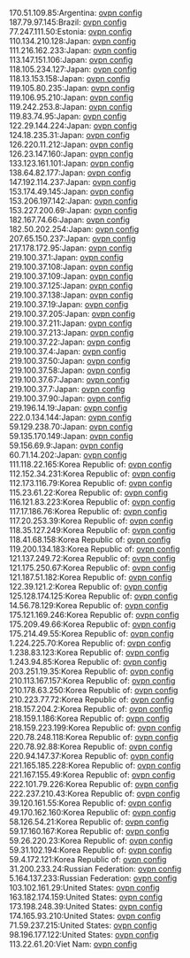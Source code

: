170.51.109.85:Argentina: [ovpn config](vpn/170_51_109_85.ovpn)  
187.79.97.145:Brazil: [ovpn config](vpn/187_79_97_145.ovpn)  
77.247.111.50:Estonia: [ovpn config](vpn/77_247_111_50.ovpn)  
110.134.210.128:Japan: [ovpn config](vpn/110_134_210_128.ovpn)  
111.216.162.233:Japan: [ovpn config](vpn/111_216_162_233.ovpn)  
113.147.151.106:Japan: [ovpn config](vpn/113_147_151_106.ovpn)  
118.105.234.127:Japan: [ovpn config](vpn/118_105_234_127.ovpn)  
118.13.153.158:Japan: [ovpn config](vpn/118_13_153_158.ovpn)  
119.105.80.235:Japan: [ovpn config](vpn/119_105_80_235.ovpn)  
119.106.95.210:Japan: [ovpn config](vpn/119_106_95_210.ovpn)  
119.242.253.8:Japan: [ovpn config](vpn/119_242_253_8.ovpn)  
119.83.74.95:Japan: [ovpn config](vpn/119_83_74_95.ovpn)  
122.29.144.224:Japan: [ovpn config](vpn/122_29_144_224.ovpn)  
124.18.235.31:Japan: [ovpn config](vpn/124_18_235_31.ovpn)  
126.220.11.212:Japan: [ovpn config](vpn/126_220_11_212.ovpn)  
126.23.147.160:Japan: [ovpn config](vpn/126_23_147_160.ovpn)  
133.123.161.101:Japan: [ovpn config](vpn/133_123_161_101.ovpn)  
138.64.82.177:Japan: [ovpn config](vpn/138_64_82_177.ovpn)  
147.192.114.237:Japan: [ovpn config](vpn/147_192_114_237.ovpn)  
153.174.49.145:Japan: [ovpn config](vpn/153_174_49_145.ovpn)  
153.206.197.142:Japan: [ovpn config](vpn/153_206_197_142.ovpn)  
153.227.200.69:Japan: [ovpn config](vpn/153_227_200_69.ovpn)  
182.167.74.66:Japan: [ovpn config](vpn/182_167_74_66.ovpn)  
182.50.202.254:Japan: [ovpn config](vpn/182_50_202_254.ovpn)  
207.65.150.237:Japan: [ovpn config](vpn/207_65_150_237.ovpn)  
217.178.172.95:Japan: [ovpn config](vpn/217_178_172_95.ovpn)  
219.100.37.1:Japan: [ovpn config](vpn/219_100_37_1.ovpn)  
219.100.37.108:Japan: [ovpn config](vpn/219_100_37_108.ovpn)  
219.100.37.109:Japan: [ovpn config](vpn/219_100_37_109.ovpn)  
219.100.37.125:Japan: [ovpn config](vpn/219_100_37_125.ovpn)  
219.100.37.138:Japan: [ovpn config](vpn/219_100_37_138.ovpn)  
219.100.37.19:Japan: [ovpn config](vpn/219_100_37_19.ovpn)  
219.100.37.205:Japan: [ovpn config](vpn/219_100_37_205.ovpn)  
219.100.37.211:Japan: [ovpn config](vpn/219_100_37_211.ovpn)  
219.100.37.213:Japan: [ovpn config](vpn/219_100_37_213.ovpn)  
219.100.37.22:Japan: [ovpn config](vpn/219_100_37_22.ovpn)  
219.100.37.4:Japan: [ovpn config](vpn/219_100_37_4.ovpn)  
219.100.37.50:Japan: [ovpn config](vpn/219_100_37_50.ovpn)  
219.100.37.58:Japan: [ovpn config](vpn/219_100_37_58.ovpn)  
219.100.37.67:Japan: [ovpn config](vpn/219_100_37_67.ovpn)  
219.100.37.7:Japan: [ovpn config](vpn/219_100_37_7.ovpn)  
219.100.37.90:Japan: [ovpn config](vpn/219_100_37_90.ovpn)  
219.196.14.19:Japan: [ovpn config](vpn/219_196_14_19.ovpn)  
222.0.134.144:Japan: [ovpn config](vpn/222_0_134_144.ovpn)  
59.129.238.70:Japan: [ovpn config](vpn/59_129_238_70.ovpn)  
59.135.170.149:Japan: [ovpn config](vpn/59_135_170_149.ovpn)  
59.156.69.9:Japan: [ovpn config](vpn/59_156_69_9.ovpn)  
60.71.14.202:Japan: [ovpn config](vpn/60_71_14_202.ovpn)  
111.118.22.165:Korea Republic of: [ovpn config](vpn/111_118_22_165.ovpn)  
112.152.34.231:Korea Republic of: [ovpn config](vpn/112_152_34_231.ovpn)  
112.173.116.79:Korea Republic of: [ovpn config](vpn/112_173_116_79.ovpn)  
115.23.61.22:Korea Republic of: [ovpn config](vpn/115_23_61_22.ovpn)  
116.121.83.223:Korea Republic of: [ovpn config](vpn/116_121_83_223.ovpn)  
117.17.186.76:Korea Republic of: [ovpn config](vpn/117_17_186_76.ovpn)  
117.20.253.39:Korea Republic of: [ovpn config](vpn/117_20_253_39.ovpn)  
118.35.127.249:Korea Republic of: [ovpn config](vpn/118_35_127_249.ovpn)  
118.41.68.158:Korea Republic of: [ovpn config](vpn/118_41_68_158.ovpn)  
119.200.134.183:Korea Republic of: [ovpn config](vpn/119_200_134_183.ovpn)  
121.137.249.72:Korea Republic of: [ovpn config](vpn/121_137_249_72.ovpn)  
121.175.250.67:Korea Republic of: [ovpn config](vpn/121_175_250_67.ovpn)  
121.187.51.182:Korea Republic of: [ovpn config](vpn/121_187_51_182.ovpn)  
122.39.121.2:Korea Republic of: [ovpn config](vpn/122_39_121_2.ovpn)  
125.128.174.125:Korea Republic of: [ovpn config](vpn/125_128_174_125.ovpn)  
14.56.78.129:Korea Republic of: [ovpn config](vpn/14_56_78_129.ovpn)  
175.121.169.246:Korea Republic of: [ovpn config](vpn/175_121_169_246.ovpn)  
175.209.49.66:Korea Republic of: [ovpn config](vpn/175_209_49_66.ovpn)  
175.214.49.55:Korea Republic of: [ovpn config](vpn/175_214_49_55.ovpn)  
1.224.225.70:Korea Republic of: [ovpn config](vpn/1_224_225_70.ovpn)  
1.238.83.123:Korea Republic of: [ovpn config](vpn/1_238_83_123.ovpn)  
1.243.94.85:Korea Republic of: [ovpn config](vpn/1_243_94_85.ovpn)  
203.251.19.35:Korea Republic of: [ovpn config](vpn/203_251_19_35.ovpn)  
210.113.167.157:Korea Republic of: [ovpn config](vpn/210_113_167_157.ovpn)  
210.178.63.250:Korea Republic of: [ovpn config](vpn/210_178_63_250.ovpn)  
210.223.77.72:Korea Republic of: [ovpn config](vpn/210_223_77_72.ovpn)  
218.157.204.2:Korea Republic of: [ovpn config](vpn/218_157_204_2.ovpn)  
218.159.1.186:Korea Republic of: [ovpn config](vpn/218_159_1_186.ovpn)  
218.159.223.199:Korea Republic of: [ovpn config](vpn/218_159_223_199.ovpn)  
220.78.248.118:Korea Republic of: [ovpn config](vpn/220_78_248_118.ovpn)  
220.78.92.88:Korea Republic of: [ovpn config](vpn/220_78_92_88.ovpn)  
220.94.147.37:Korea Republic of: [ovpn config](vpn/220_94_147_37.ovpn)  
221.165.185.228:Korea Republic of: [ovpn config](vpn/221_165_185_228.ovpn)  
221.167.155.49:Korea Republic of: [ovpn config](vpn/221_167_155_49.ovpn)  
222.101.79.226:Korea Republic of: [ovpn config](vpn/222_101_79_226.ovpn)  
222.237.210.43:Korea Republic of: [ovpn config](vpn/222_237_210_43.ovpn)  
39.120.161.55:Korea Republic of: [ovpn config](vpn/39_120_161_55.ovpn)  
49.170.162.160:Korea Republic of: [ovpn config](vpn/49_170_162_160.ovpn)  
58.126.54.21:Korea Republic of: [ovpn config](vpn/58_126_54_21.ovpn)  
59.17.160.167:Korea Republic of: [ovpn config](vpn/59_17_160_167.ovpn)  
59.26.220.23:Korea Republic of: [ovpn config](vpn/59_26_220_23.ovpn)  
59.31.102.194:Korea Republic of: [ovpn config](vpn/59_31_102_194.ovpn)  
59.4.172.121:Korea Republic of: [ovpn config](vpn/59_4_172_121.ovpn)  
31.200.233.24:Russian Federation: [ovpn config](vpn/31_200_233_24.ovpn)  
5.164.137.233:Russian Federation: [ovpn config](vpn/5_164_137_233.ovpn)  
103.102.161.29:United States: [ovpn config](vpn/103_102_161_29.ovpn)  
163.182.174.159:United States: [ovpn config](vpn/163_182_174_159.ovpn)  
173.198.248.39:United States: [ovpn config](vpn/173_198_248_39.ovpn)  
174.165.93.210:United States: [ovpn config](vpn/174_165_93_210.ovpn)  
71.59.237.215:United States: [ovpn config](vpn/71_59_237_215.ovpn)  
98.196.177.122:United States: [ovpn config](vpn/98_196_177_122.ovpn)  
113.22.61.20:Viet Nam: [ovpn config](vpn/113_22_61_20.ovpn)  
